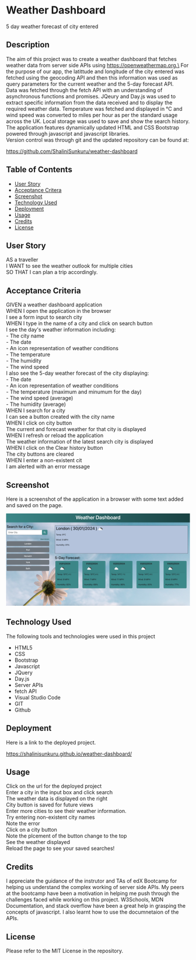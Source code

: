 # Weather Dashboard
5 day weather forecast of city entered

## Description

The aim of this project was to create a weather dashboard that fetches weather data from server side APIs using https://openweathermap.org.\ For the purpose of our app, the latittude and longitude of the city entered was fetched using the geocoding API and then this information was used as query parameters for the current weather and the 5-day forecast API. \
Data was fetched through the fetch API with an understanding of asynchronous functions and promises. JQeury and Day.js was used to extract specific information from the data received and to display the required weather data. Temperature was fetched and displayed in °C and wind speed was converted to miles per hour as per the standard usage across the UK. Local storage was used to save and show the search history.\
The application features dynamically updated HTML and CSS Bootstrap powered through javascript and javascript libraries.\
Version control was through git and the updated repository can be found at:

https://github.com/ShaliniSunkuru/weather-dashboard 

## Table of Contents

- [User Story](#user-story)
- [Acceptance Critera](#acceptance-criteria)
- [Screenshot](#screenshot)
- [Technology Used](#technology-used)
- [Deployment](#deployment)
- [Usage](#usage)
- [Credits](#credits)
- [License](#license)

## User Story

AS a traveller\
I WANT to see the weather outlook for multiple cities\
SO THAT I can plan a trip accordingly.

## Acceptance Criteria

GIVEN a weather dashboard application\
WHEN I open the application in the browser\
I see a form input to search city\
WHEN I type in the name of a city and click on search button\
I see the day's weather information including:\
    - The city name\
    - The date\
    - An icon representation of weather conditions\
    - The temperature\
    - The humidity\
    - The wind speed\
I also see the 5-day weather forecast of the city displaying:\
    - The date\
    - An icon representation of weather conditions\
    - The temperature (maximum and minumum for the day)\
    - The wind speed (average)\
    - The humidity (average)\
WHEN I search for a city\
I can see a button created with the city name\
WHEN I click on city button\
The current and forecast weather for that city is displayed\
WHEN I refresh or reload the application\
The weather information of the latest search city is displayed\
WHEN I click on the Clear history button\
The city buttons are cleared\
WHEN I enter a non-existent cit\
I am alerted with an error message

## Screenshot

Here is a screenshot of the application in a browser with some text added and saved on the page.

![Weather dashboard application](./images/screenshot.png)

## Technology Used

The following tools and technologies were used in this project

- HTML5
- CSS
- Bootstrap
- Javascript
- JQuery
- Day.js
- Server APIs 
- fetch API
- Visual Studio Code
- GIT
- Github
  
## Deployment

Here is a link to the deployed project.

https://shalinisunkuru.github.io/weather-dashboard/

## Usage

Click on the url for the deployed project\
Enter a city in the input box and click search\
The weather data is displayed on the right\
City button is saved for future views\
Enter more cities to see their weather information.\
Try entering non-existent city names\
Note the error\
Click on a city button\
Note the plcement of the button change to the top\
See the weather displayed\
Reload the page to see your saved searches!

## Credits

I appreciate the guidance of the instrutor and TAs of edX Bootcamp for helping us understand the complex working of server side APIs. My peers at the bootcamp have been a motivation in helping me push through the challenges faced while working on this project. W3Schools, MDN Documentation, and stack overflow have been a great help in grasping the concepts of javascript. I also learnt how to use the documnetaion of the APIs.

## License

Please refer to the MIT License in the repository.






